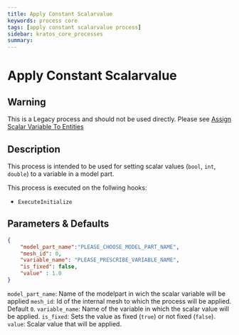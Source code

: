 ```yaml
---
title: Apply Constant Scalarvalue
keywords: process core
tags: [apply constant scalarvalue process]
sidebar: kratos_core_processes
summary: 
---
```


# Apply Constant Scalarvalue

## Warning

This is a Legacy process and should not be used directly. Please see [Assign Scalar Variable To Entities](/Assing_Values/assign_scalar_variable_to_entities_process.md)

## Description

This process is intended to be used for setting scalar values (`bool`, `int`, `double`) to a variable in a model part.

This process is executed on the follwing hooks:
- `ExecuteInitialize`

## Parameters & Defaults

```json
{
    "model_part_name":"PLEASE_CHOOSE_MODEL_PART_NAME",
    "mesh_id": 0,
    "variable_name": "PLEASE_PRESCRIBE_VARIABLE_NAME",
    "is_fixed": false,
    "value" : 1.0
}
```

`model_part_name`: Name of the modelpart in wich the scalar variable will be applied
`mesh_id`: Id of the internal mesh to which the process will be applied. Default `0`.
`variable_name`: Name of the variable in which the scalar value will be applied.
`is_fixed`: Sets the value as fixed (`true`) or not fixed (`false`).
`value`: Scalar value that will be applied.
